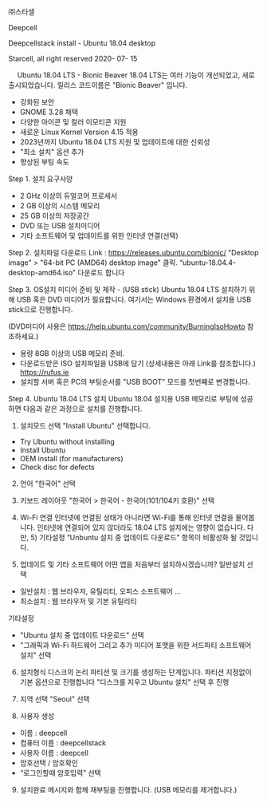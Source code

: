 
㈜스타셀

Deepcell

Deepcellstack install - Ubuntu 18.04 desktop

Starcell, all right reserved
2020- 07- 15

 
 Ubuntu 18.04 LTS - Bionic Beaver
18.04 LTS는 여러 기능이 개선되었고, 새로 출시되었습니다.
릴리스 코드이름은 "Bionic Beaver" 입니다.

- 강화된 보안
- GNOME 3.28 채택
- 다양한 아이콘 및 컬러 이모티콘 지원
- 새로운 Linux Kernel Version 4.15 적용
- 2023년까지 Ubuntu 18.04 LTS 지원 및 업데이트에 대한 신뢰성
- "최소 설치" 옵션 추가
- 향상된 부팅 속도


 Step 1. 설치 요구사양
- 2 GHz 이상의 듀얼코어 프로세서
- 2 GB 이상의 시스템 메모리
- 25 GB 이상의 저장공간
- DVD 또는 USB 설치미디어
- 기타 소프트웨어 및 업데이트를 위한 인터넷 연결(선택)


 Step 2. 설치파일 다운로드
Link : https://releases.ubuntu.com/bionic/
"Desktop image" >  "64-bit PC (AMD64) desktop image" 클릭.
“ubuntu-18.04.4-desktop-amd64.iso" 다운로드 합니다


  Step 3. OS설치 미디어 준비 및 제작 - (USB stick)
Ubuntu 18.04 LTS 설치하기 위해 USB 혹은 DVD 미디어가 필요합니다.
여기서는 Windows 환경에서 설치용 USB stick으로 진행합니다.

(DVD미디어 사용은 https://help.ubuntu.com/community/BurningIsoHowto 참조하세요.)

- 용량 8GB 이상의 USB 메모리 준비.
- 다운로드받은 ISO 설치파일을 USB에 담기 
(상세내용은 아래 Link를 참조합니다.)
 https://rufus.ie
- 설치할 서버 혹은 PC의 부팅순서를 "USB BOOT" 모드를 첫번째로 변경합니다.


Step 4. Ubuntu 18.04 LTS 설치
Ubuntu 18.04 설치용 USB 메모리로 부팅에 성공하면
다음과 같은 과정으로 설치를 진행합니다.


1)	설치모드 선택
"Install Ubuntu" 선택합니다.
-  Try Ubuntu without installing
- Install Ubuntu
- OEM install (for manufacturers)
- Check disc for defects


2)	언어  "한국어"  선택

3)	키보드 레이아웃 "한국어 > 한국어 - 한국어(101/104키 호환)" 선택

4)	Wi-Fi 연결
인터넷에 연결된 상태가 아니라면 Wi-Fi를 통해 인터넷 연결을 물어봅니다.  인터넷에 연결되어 있지 않더라도 18.04 LTS 설치에는 영향이 없습니다.  다만,  5) 기타설정 “Unbuntu 설치 중 업데이트 다운로드” 항목이 비활성화 될 것입니다. 

5)	업데이트 및 기타 소프트웨어
어떤 앱을 처음부터 설치하시겠습니까?	  일반설치  선택
- 일반설치 : 웹 브라우저, 유틸리티, 오피스 소프트웨어 …
- 최소설치 : 웹 브라우저 및 기본 유틸리티

기타설정
- "Ubuntu 설치 중 업데이트 다운로드" 선택
- "그래픽과 Wi-Fi 하드웨어 그리고 추가 미디어 포맷을 위한 서드파티 소프트웨어 설치" 선택 


6)	설치형식
디스크의 논리 파티션 및 크기를 생성하는 단계입니다.   파티션 지정없이 기본 옵션으로 진행합니다
"디스크를 지우고 Ubuntu 설치" 선택 후 진행


7)	지역 선택
"Seoul" 선택


8)	사용자 생성
-  이름 : deepcell
- 컴퓨터 이름 : deepcellstack
- 사용자 이름 : deepcell
- 암호선택 / 암호확인
- “로그인할때 암호입력” 선택


9)	설치완료 메시지와 함께 재부팅을 진행합니다. (USB 메모리를 제거합니다.)
